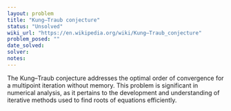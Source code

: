 ```yaml
---
layout: problem
title: "Kung–Traub conjecture"
status: "Unsolved"
wiki_url: "https://en.wikipedia.org/wiki/Kung–Traub_conjecture"
problem_posed: ""
date_solved:
solver:
notes:
---
```

The Kung–Traub conjecture addresses the optimal order of convergence for a multipoint iteration without memory. This problem is significant in numerical analysis, as it pertains to the development and understanding of iterative methods used to find roots of equations efficiently.